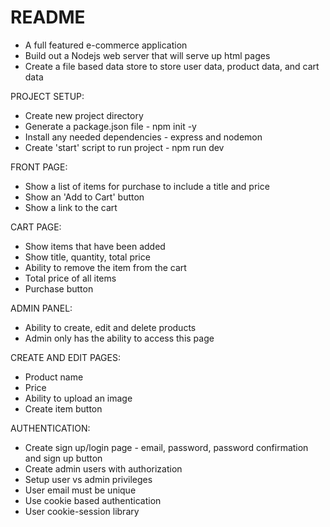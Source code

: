 # README
* A full featured e-commerce application
* Build out a Nodejs web server that will serve up html pages
* Create a file based data store to store user data, product data, and cart data

PROJECT SETUP:
* Create new project directory
* Generate a package.json file - npm init -y
* Install any needed dependencies - express and nodemon
* Create 'start' script to run project - npm run dev

FRONT PAGE:
* Show a list of items for purchase to include a title and price
* Show an 'Add to Cart' button
* Show a link to the cart

CART PAGE:
* Show items that have been added
* Show title, quantity, total price
* Ability to remove the item from the cart
* Total price of all items
* Purchase button

ADMIN PANEL:
* Ability to create, edit and delete products
* Admin only has the ability to access this page

CREATE AND EDIT PAGES:
* Product name
* Price
* Ability to upload an image
* Create item button

AUTHENTICATION:
* Create sign up/login page - email, password, password confirmation and sign up button
* Create admin users with authorization
* Setup user vs admin privileges
* User email must be unique
* Use cookie based authentication
* User cookie-session library
